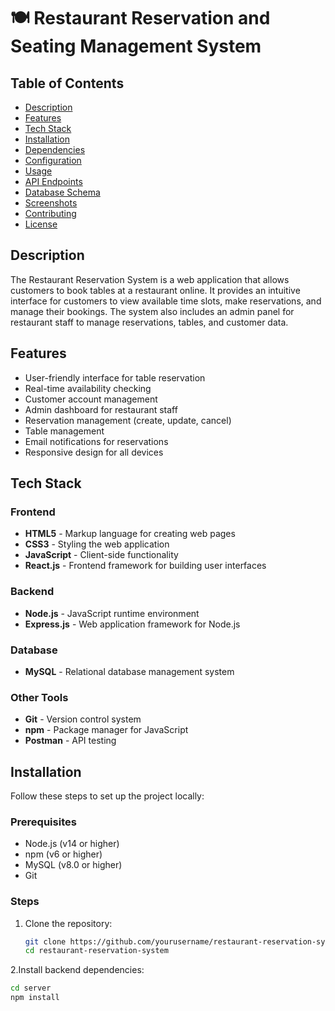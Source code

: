 # 🍽️ Restaurant Reservation and Seating Management System


## Table of Contents
- [Description](#description)
- [Features](#features)
- [Tech Stack](#tech-stack)
- [Installation](#installation)
- [Dependencies](#dependencies)
- [Configuration](#configuration)
- [Usage](#usage)
- [API Endpoints](#api-endpoints)
- [Database Schema](#database-schema)
- [Screenshots](#screenshots)
- [Contributing](#contributing)
- [License](#license)

## Description
The Restaurant Reservation System is a web application that allows customers to book tables at a restaurant online. It provides an intuitive interface for customers to view available time slots, make reservations, and manage their bookings. The system also includes an admin panel for restaurant staff to manage reservations, tables, and customer data.

## Features
- User-friendly interface for table reservation
- Real-time availability checking
- Customer account management
- Admin dashboard for restaurant staff
- Reservation management (create, update, cancel)
- Table management
- Email notifications for reservations
- Responsive design for all devices

## Tech Stack
### Frontend
- **HTML5** - Markup language for creating web pages
- **CSS3** - Styling the web application
- **JavaScript** - Client-side functionality
- **React.js** - Frontend framework for building user interfaces

### Backend
- **Node.js** - JavaScript runtime environment
- **Express.js** - Web application framework for Node.js

### Database
- **MySQL** - Relational database management system

### Other Tools
- **Git** - Version control system
- **npm** - Package manager for JavaScript
- **Postman** - API testing

## Installation
Follow these steps to set up the project locally:

### Prerequisites
- Node.js (v14 or higher)
- npm (v6 or higher)
- MySQL (v8.0 or higher)
- Git

### Steps
1. Clone the repository:
   ```bash
   git clone https://github.com/yourusername/restaurant-reservation-system.git
   cd restaurant-reservation-system

2.Install backend dependencies:
   ```bash
   cd server
   npm install
